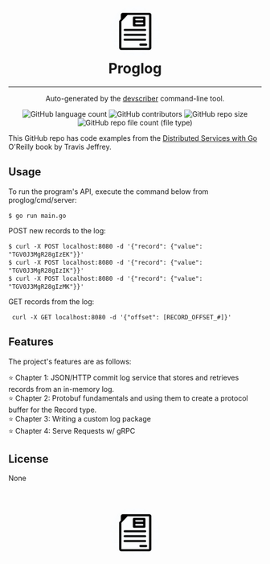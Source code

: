 <h1 align="center" style="border-bottom: none">
    <a href="https://github.com/WhitneyLampkin/devscriber/blob/main/assets/default-img.png?raw=true" target="_blank">
        <img alt="" src="https://github.com/WhitneyLampkin/devscriber/blob/main/assets/default-img.png?raw=true" style="border-radius: 50%; height: 100px;">
    </a>
    <br>
    Proglog
</h1>

<hr />

<p align="center">
    Auto-generated by the <a href="https://github.com/WhitneyLampkin/devscriber" target="_blank">devscriber</a> command-line tool.
</p>

<div align="center">

![GitHub language count](https://img.shields.io/github/languages/count/WhitneyLampkin/proglog?label=Languages)
![GitHub contributors](https://img.shields.io/github/contributors/WhitneyLampkin/proglog?label=Contributors&color=yellow)
![GitHub repo size](https://img.shields.io/github/repo-size/WhitneyLampkin/proglog?label=Repo%20Size&color=teal)
![GitHub repo file count (file type)](https://img.shields.io/github/directory-file-count/WhitneyLampkin/proglog?label=Files&color=purple)

</div>

This GitHub repo has code examples from the [Distributed Services with Go]() O'Reilly book by Travis Jeffrey.

## Usage

To run the program's API, execute the command below from proglog/cmd/server:

```shell
$ go run main.go
```

POST new records to the log:

```shell
$ curl -X POST localhost:8080 -d '{"record": {"value": "TGV0J3MgR28gIzEK"}}'
​$ curl -X POST localhost:8080 -d '{"record": {"value": "TGV0J3MgR28gIzIK"}}'
$ curl -X POST localhost:8080 -d '{"record": {"value": "TGV0J3MgR28gIzMK"}}'
```

GET records from the log:

```shell
 curl -X GET localhost:8080 -d '{"offset": [RECORD_OFFSET_#]}'
```

## Features

The project's features are as follows:

⭐ Chapter 1: JSON/HTTP commit log service that stores and retrieves records from an in-memory log.
<br />
⭐ Chapter 2: Protobuf fundamentals and using them to create a protocol buffer for the Record type.
<br />
⭐ Chapter 3: Writing a custom log package
<br />
⭐ Chapter 4: Serve Requests w/ gRPC

## License

None

<h1 align="center" style="border-bottom: none; margin-top: 50px;">
    <a href="https://github.com/WhitneyLampkin/devscriber/blob/main/assets/default-img.png?raw=true" target="_blank">
        <img alt="" src="https://github.com/WhitneyLampkin/devscriber/blob/main/assets/default-img.png?raw=true" style="border-radius: 50%; height: 100px;">
    </a>
</h1>
